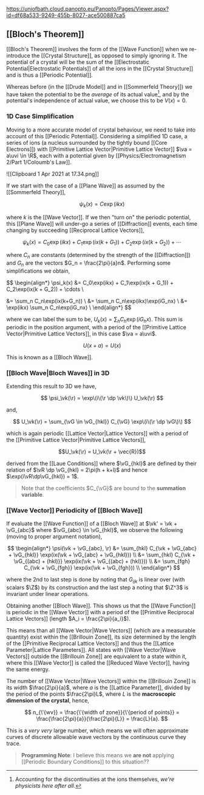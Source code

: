 https://uniofbath.cloud.panopto.eu/Panopto/Pages/Viewer.aspx?id=df68a533-9249-455b-8027-ace500887ca5

## [[Bloch's Theorem]]

[[Bloch's Theorem]] involves the form of the [[Wave Function]] when we re-introduce the [[Crystal Structure]], as opposed to simply ignoring it. The potential of a crystal will be the sum of the [[Electrostatic Potential|Electrostatic Potentials]] of all the ions in the [[Crystal Structure]] and is thus a [[Periodic Potential]].

Whereas before (in the [[Drude Model]] and in [[Sommerfeld Theory]]) we have taken the potential to be the *average* of its actual value[^1], and by the potential's independence of actual value, we choose this to be $V(x) = 0$.

[^1]:  Accounting for the discontinuities at the ions themselves, *we're physicists here after all*.

### 1D Case Simplification

Moving to a more accurate model of crystal behaviour, we need to take into account of this [[Periodic Potential]]. Considering a simplified 1D case, a series of ions (a nucleus surrounded by the tightly bound [[Core Electrons]]) with [[Primitive Lattice Vector|Primitive Lattice Vector]] $\va = a\uvi \in \R$, each with a potential given by [[Physics/Electromagnetism 2/Part 1/Coloumb's Law]].

![[Clipboard 1 Apr 2021 at 17.34.png]]

If we start with the case of a [[Plane Wave]] as assumed by the [[Sommerfeld Theory]],

$$
\psi_k(x) = C\exp(ikx)
$$

where $k$ is the [[Wave Vector]]. If we then "turn on" the periodic potential, this [[Plane Wave]] will under-go a series of [[Diffraction]] events, each time changing by succeeding [[Reciprocal Lattice Vectors]],

$$
\psi_k(x) = C_0\exp(ikx) + C_1\exp(ix(k + G_1)) + C_2\exp(ix(k + G_2)) + \cdots
$$

where $C_n$ are constants (determined by the strength of the [[Diffraction]]) and $G_n$ are the vectors $G_n = \frac{2\pi}{a}n$. Performing some simplifications we obtain,

$$
\begin{align*}
\psi_k(x)
&= C_0\exp(ikx) + C_1\exp(ix(k + G_1)) + C_2\exp(ix(k + G_2)) + \cdots \\

&= \sum_n C_n\exp(ix(k+G_n)) \\
&= \sum_n C_n\exp(ikx)\exp(iG_nx) \\
&= \exp(ikx) \sum_n C_n\exp(iG_nx) \\
\end{align*}
$$

where we can label the sum to be, $U_k(x)= \sum_h C_h\exp(iG_hx)$. This sum is periodic in the position argument, with a period of the [[Primitive Lattice Vector|Primitive Lattice Vectors]], in this case $\va = a\uvi$.

$$
U(x + a) = U(x)
$$

This is known as a [[Bloch Wave]].

### [[Bloch Wave|Bloch Waves]] in 3D

Extending this result to 3D we have,

$$
\psi_\vk(\r) = \exp\(i\(\r \dp \vk\)\) U_\vk(\r)
$$

and,

$$
U_\vk(\r) = \sum_{\vG \in \vG_{hkl}} C_{\vG} \exp\(i\(\r \dp \vG\)\)
$$

which is again periodic [[Lattice Vector|Lattice Vectors]] with a period of the [[Primitive Lattice Vector|Primitive Lattice Vectors]],

$$U_\vk(\r) = U_\vk(\r + \vec{R})$$

derived from the [[Laue Conditions]] where $\vG_{hkl}$ are defined by their relation of $\vR \dp \vG_{hkl} = 2\pi(h + k+l)$ and hence $\exp(i\vR\dp\vG_{hkl}) = 1$.

> Note that the coefficients $C_{\vG}$ are bound to the **summation variable**.

### [[Wave Vector]] Periodicity of [[Bloch Wave]]

If evaluate the [[Wave Function]] of a [[Bloch Wave]] at $\vk' = \vk + \vG_{abc}$ where $\vG_{abc} \in \vG_{hkl}$, we observe the following (moving to proper argument notation),

$$
\begin{align*}
\psi(\vk + \vG_{abc}, \r)
&= \sum_{hkl} C_{\vk + \vG_{abc} + \vG_{hkl}} \exp(ix(\vk + \vG_{abc} + \vG_{hkl})) \\
&= \sum_{hkl} C_{\vk + \vG_{(abc) + (hkl)}} \exp(ix(\vk + \vG_{(abc) + (hkl)})) \\
&= \sum_{fgh} C_{\vk + \vG_{fgh}} \exp(ix(\vk + \vG_{fgh})) \\
\end{align*}
$$

where the 2nd to last step is done by noting that $G_{ijk}$ is linear over (with scalars $\Z$) by its construction and the last step a noting that $\Z^3$ is invariant under linear operations.

Obtaining another [[Bloch Wave]]. This shows us that the [[Wave Function]] is periodic in the [[Wave Vector]] with a period of the [[Primitive Reciprocal Lattice Vectors]] (length $A_i = \frac{2\pi}{a_i}$).

This means than all [[Wave Vector|Wave Vectors]] (which are a measurable quantity) exist within the [[Brillouin Zone]], its size determined by the length of the [[Primitive Reciprocal Lattice Vectors]] and thus the [[Lattice Parameter|Lattice Parameters]]. All states with [[Wave Vector|Wave Vectors]] outside the [[Brillouin Zone]] are equivalent to a state within it, where this [[Wave Vector]] is called the [[Reduced Wave Vector]], having the same energy.

The number of [[Wave Vector|Wave Vectors]] within the [[Brillouin Zone]] is its width $\frac{2\pi}{a}$, where $a$ is the [[Lattice Parameter]], divided by the period of the points $\frac{2\pi}L$, where $L$ is the **macroscopic dimension of the crystal**, hence,

$$
n_{\'{wv}} = \frac{\'{width of zone}}{\'{period of points}} = \frac{\frac{2\pi}{a}}{\frac{2\pi}{L}} = \frac{L}{a}.
$$

This is a *very very* large number, which means we will often approximate curves of discrete allowable wave vectors by the continuous curve they trace.

> **Programming Note**: I believe this means we **are not** applying [[Periodic Boundary Conditions]] to this situation??
